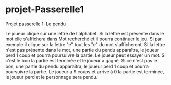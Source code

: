 ﻿# projet-Passerelle1
 
Projet passerelle 1: Le pendu

Le joueur clique sur une lettre de l'alphabet.
Si la lettre est présente dans le mot elle s'affichera dans Mot recherché et il pourra continuer le jeu.
Si par exemple il clique sur la lettre "e" tout les "e" du mot s'afficheront.
Si la lettre n'est pas présente dans le mot, une partie du pendu apparaîtra, le joueur perd 1 coup et pourra poursuivre la partie.
Le joueur peut essayer un mot.
Si c'est le bon la partie est terminée et le joueur a gagné.
Si ce n'est pas le bon, une partie du pendu apparaîtra, le joueur perd 1 coup et pourra poursuivre la partie.
Le joueur a 9 coups et arrivé à 0 la partie est terminée, le joueur perd et le personnage sera pendu.



